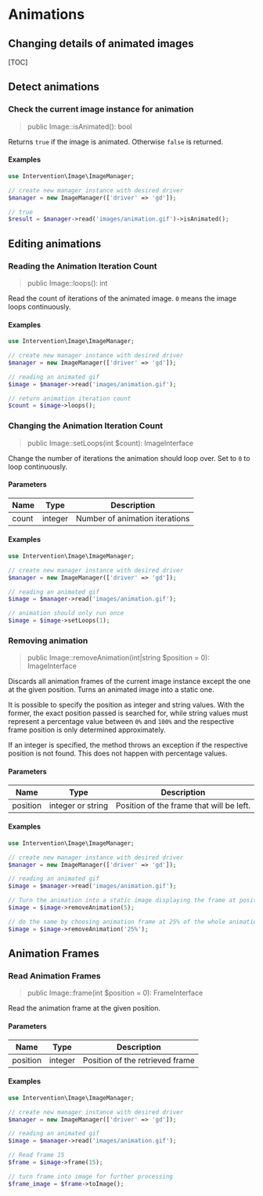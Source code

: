 # Animations
## Changing details of animated images

[TOC]

## Detect animations

### Check the current image instance for animation

> public Image::isAnimated(): bool

Returns `true` if the image is animated. Otherwise `false` is returned.

#### Examples

```php
use Intervention\Image\ImageManager;

// create new manager instance with desired driver
$manager = new ImageManager(['driver' => 'gd']);

// true
$result = $manager->read('images/animation.gif')->isAnimated();
```

## Editing animations

### Reading the Animation Iteration Count

> public Image::loops(): int

Read the count of iterations of the animated image. `0` means the image loops continuously.

#### Examples

```php
use Intervention\Image\ImageManager;

// create new manager instance with desired driver
$manager = new ImageManager(['driver' => 'gd']);

// reading an animated gif
$image = $manager->read('images/animation.gif');

// return animation iteration count
$count = $image->loops();
```

### Changing the Animation Iteration Count

> public Image::setLoops(int $count): ImageInterface

Change the number of iterations the animation should loop over. Set to `0` to loop continuously.

#### Parameters

| Name | Type | Description |
| - | - | - |
| count | integer | Number of animation iterations |

#### Examples

```php
use Intervention\Image\ImageManager;

// create new manager instance with desired driver
$manager = new ImageManager(['driver' => 'gd']);

// reading an animated gif
$image = $manager->read('images/animation.gif');

// animation should only run once
$image = $image->setLoops(1);
```

### Removing animation

> public Image::removeAnimation(int|string $position = 0): ImageInterface

Discards all animation frames of the current image instance except the one at
the given position. Turns an animated image into a static one.

It is possible to specify the position as integer and string values. With the
former, the exact position passed is searched for, while string values must
represent a percentage value between `0%` and `100%` and the respective frame
position is only determined approximately.

If an integer is specified, the method throws an exception if the respective
position is not found. This does not happen with percentage values.

#### Parameters

| Name | Type | Description |
| - | - | - |
| position | integer or string | Position of the frame that will be left. |

#### Examples

```php
use Intervention\Image\ImageManager;

// create new manager instance with desired driver
$manager = new ImageManager(['driver' => 'gd']);

// reading an animated gif
$image = $manager->read('images/animation.gif');

// Turn the animation into a static image displaying the frame at position 5
$image = $image->removeAnimation(5);

// do the same by choosing animation frame at 25% of the whole animation
$image = $image->removeAnimation('25%');

```

## Animation Frames
### Read Animation Frames

> public Image::frame(int $position = 0): FrameInterface

Read the animation frame at the given position.

#### Parameters

| Name | Type | Description |
| - | - | - |
| position | integer | Position of the retrieved frame |

#### Examples

```php
use Intervention\Image\ImageManager;

// create new manager instance with desired driver
$manager = new ImageManager(['driver' => 'gd']);

// reading an animated gif
$image = $manager->read('images/animation.gif');

// Read frame 15
$frame = $image->frame(15);

// turn frame into image for further processing
$frame_image = $frame->toImage();
```
